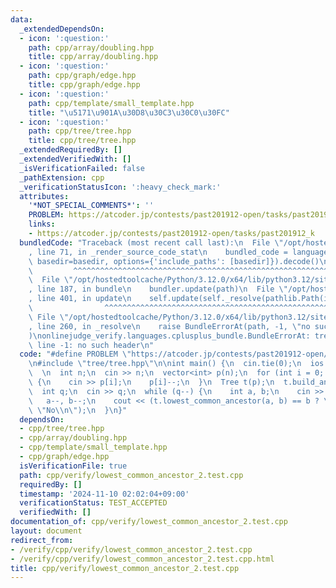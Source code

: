 ```yaml
---
data:
  _extendedDependsOn:
  - icon: ':question:'
    path: cpp/array/doubling.hpp
    title: cpp/array/doubling.hpp
  - icon: ':question:'
    path: cpp/graph/edge.hpp
    title: cpp/graph/edge.hpp
  - icon: ':question:'
    path: cpp/template/small_template.hpp
    title: "\u5171\u901A\u30D8\u30C3\u30C0\u30FC"
  - icon: ':question:'
    path: cpp/tree/tree.hpp
    title: cpp/tree/tree.hpp
  _extendedRequiredBy: []
  _extendedVerifiedWith: []
  _isVerificationFailed: false
  _pathExtension: cpp
  _verificationStatusIcon: ':heavy_check_mark:'
  attributes:
    '*NOT_SPECIAL_COMMENTS*': ''
    PROBLEM: https://atcoder.jp/contests/past201912-open/tasks/past201912_k
    links:
    - https://atcoder.jp/contests/past201912-open/tasks/past201912_k
  bundledCode: "Traceback (most recent call last):\n  File \"/opt/hostedtoolcache/Python/3.12.0/x64/lib/python3.12/site-packages/onlinejudge_verify/documentation/build.py\"\
    , line 71, in _render_source_code_stat\n    bundled_code = language.bundle(stat.path,\
    \ basedir=basedir, options={'include_paths': [basedir]}).decode()\n          \
    \         ^^^^^^^^^^^^^^^^^^^^^^^^^^^^^^^^^^^^^^^^^^^^^^^^^^^^^^^^^^^^^^^^^^^^^^^^^^^^^^^^^\n\
    \  File \"/opt/hostedtoolcache/Python/3.12.0/x64/lib/python3.12/site-packages/onlinejudge_verify/languages/cplusplus.py\"\
    , line 187, in bundle\n    bundler.update(path)\n  File \"/opt/hostedtoolcache/Python/3.12.0/x64/lib/python3.12/site-packages/onlinejudge_verify/languages/cplusplus_bundle.py\"\
    , line 401, in update\n    self.update(self._resolve(pathlib.Path(included), included_from=path))\n\
    \                ^^^^^^^^^^^^^^^^^^^^^^^^^^^^^^^^^^^^^^^^^^^^^^^^^^^^^^^^^\n \
    \ File \"/opt/hostedtoolcache/Python/3.12.0/x64/lib/python3.12/site-packages/onlinejudge_verify/languages/cplusplus_bundle.py\"\
    , line 260, in _resolve\n    raise BundleErrorAt(path, -1, \"no such header\"\
    )\nonlinejudge_verify.languages.cplusplus_bundle.BundleErrorAt: tree/tree.hpp:\
    \ line -1: no such header\n"
  code: "#define PROBLEM \"https://atcoder.jp/contests/past201912-open/tasks/past201912_k\"\
    \n#include \"tree/tree.hpp\"\n\nint main() {\n  cin.tie(0);\n  ios::sync_with_stdio(false);\n\
    \  \n  int n;\n  cin >> n;\n  vector<int> p(n);\n  for (int i = 0; i < n; i++)\
    \ {\n    cin >> p[i];\n    p[i]--;\n  }\n  Tree t(p);\n  t.build_ancestor();\n\
    \  int q;\n  cin >> q;\n  while (q--) {\n    int a, b;\n    cin >> a >> b;\n \
    \   a--, b--;\n    cout << (t.lowest_common_ancestor(a, b) == b ? \"Yes\\n\" :\
    \ \"No\\n\");\n  }\n}"
  dependsOn:
  - cpp/tree/tree.hpp
  - cpp/array/doubling.hpp
  - cpp/template/small_template.hpp
  - cpp/graph/edge.hpp
  isVerificationFile: true
  path: cpp/verify/lowest_common_ancestor_2.test.cpp
  requiredBy: []
  timestamp: '2024-11-10 02:02:04+09:00'
  verificationStatus: TEST_ACCEPTED
  verifiedWith: []
documentation_of: cpp/verify/lowest_common_ancestor_2.test.cpp
layout: document
redirect_from:
- /verify/cpp/verify/lowest_common_ancestor_2.test.cpp
- /verify/cpp/verify/lowest_common_ancestor_2.test.cpp.html
title: cpp/verify/lowest_common_ancestor_2.test.cpp
---
```

